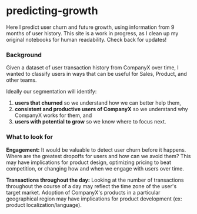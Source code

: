 # predicting-growth
Here I predict user churn and future growth, using information from 9 months of user history. This site is a work in progress, as I clean up my original notebooks for human readability. Check back for updates!

### Background

Given a dataset of user transaction history from CompanyX over time, I wanted to classify users in ways that can be useful for Sales, Product, and other teams.

Ideally our segmentation will identify:

1. **users that churned** so we understand how we can better help them,
2. **consistent and productive users of CompanyX** so we understand why CompanyX works for them, and
3. **users with potential to grow** so we know where to focus next.


### What to look for
**Engagement:** It would be valuable to detect user churn before it happens. Where are the greatest dropoffs for users and how can we avoid them? This may have implications for product design, optimizing pricing to beat competition, or changing how and when we engage with users over time.

**Transactions throughout the day:** Looking at the number of transactions throughout the course of a day may reflect the time zone of the user's target market. Adoption of CompanyX's products in a particular geographical region may have implications for product development (ex: product localization/language).

